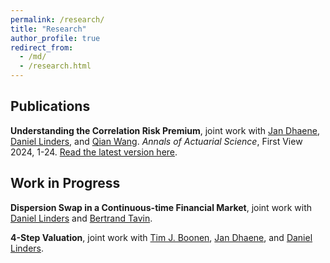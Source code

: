 ```yaml
---
permalink: /research/
title: "Research"
author_profile: true
redirect_from: 
  - /md/
  - /research.html
---
```


## Publications

**Understanding the Correlation Risk Premium**, joint work with [Jan Dhaene](https://jandhaene.org), [Daniel Linders](https://daniellinders.com), and [Qian Wang](https://eco.btbu.edu.cn/szdw/azcpx/fjs/0c049e11a32e4b27b7914f30c3e09cae.htm). *Annals of Actuarial Science*, First View 2024, 1-24. 
[Read the latest version here](https://www.cambridge.org/core/journals/annals-of-actuarial-science/article/understanding-the-correlation-risk-premium/1B70B7518A4DF63AABEC7B9BA3269A1E).

## Work in Progress

**Dispersion Swap in a Continuous-time Financial Market**, joint work with [Daniel Linders](https://daniellinders.com) and [Bertrand Tavin](https://btavin.com).

**4-Step Valuation**, joint work with [Tim J. Boonen](https://saasresearch.hku.hk/~tjboonen/), [Jan Dhaene](https://jandhaene.org), and [Daniel Linders](https://daniellinders.com).